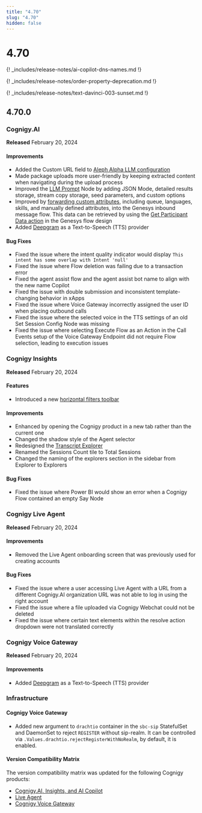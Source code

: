```yaml
---
title: "4.70"
slug: "4.70"
hidden: false
---
```


# 4.70

{! _includes/release-notes/ai-copilot-dns-names.md !}

{! _includes/release-notes/order-property-deprecation.md !}

{! _includes/release-notes/text-davinci-003-sunset.md !}

## 4.70.0

### Cognigy.AI

**Released** February 20, 2024

#### Improvements

- Added the Custom URL field to [Aleph Alpha LLM configuration](../ai/empower/llms/providers/aleph-alpha.md#add-a-model)
- Made package uploads more user-friendly by keeping extracted content when navigating during the upload process
- Improved the [LLM Prompt](../ai/build/node-reference/service/llm-prompt.md) Node by adding JSON Mode, detailed results storage, stream copy storage, seed parameters, and custom options
- Improved by [forwarding custom attributes](../ai/escalate/handover-reference/genesys-cloud-open-messaging.md#configure-handover-settings), including queue, languages, skills, and manually defined attributes, into the Genesys inbound message flow. This data can be retrieved by using the [Get Participant Data action](https://help.mypurecloud.com/articles/get-participant-data-action/) in the Genesys flow design
- Added [Deepgram](../voice-gateway/references/tts-and-stt-vendors.md) as a Text-to-Speech (TTS) provider

#### Bug Fixes

- Fixed the issue where the intent quality indicator would display `This intent has some overlap with Intent 'null'`
- Fixed the issue where Flow deletion was failing due to a transaction error
- Fixed the agent assist flow and the agent assist bot name to align with the new name Copilot
- Fixed the issue with double submission and inconsistent template-changing behavior in xApps
- Fixed the issue where Voice Gateway incorrectly assigned the user ID when placing outbound calls
- Fixed the issue where the selected voice in the TTS settings of an old Set Session Config Node was missing
- Fixed the issue where selecting Execute Flow as an Action in the Call Events setup of the Voice Gateway Endpoint did not require Flow selection, leading to execution issues

### Cognigy Insights

**Released** February 20, 2024

#### Features

- Introduced a new [horizontal filters toolbar](../insights/global-filters.md)

#### Improvements

- Enhanced by opening the Cognigy product in a new tab rather than the current one
- Changed the shadow style of the Agent selector
- Redesigned the [Transcript Explorer](../insights/explorers/transcript.md)
- Renamed the Sessions Count tile to Total Sessions
- Changed the naming of the explorers section in the sidebar from Explorer to Explorers

#### Bug Fixes

- Fixed the issue where Power BI would show an error when a Cognigy Flow contained an empty Say Node

### Cognigy Live Agent

**Released** February 20, 2024

#### Improvements

- Removed the Live Agent onboarding screen that was previously used for creating accounts

#### Bug Fixes

- Fixed the issue where a user accessing Live Agent with a URL from a different Cognigy.AI organization URL was not able to log in using the right account
- Fixed the issue where a file uploaded via Cognigy Webchat could not be deleted
- Fixed the issue where certain text elements within the resolve action dropdown were not translated correctly

### Cognigy Voice Gateway

**Released** February 20, 2024

#### Improvements

- Added [Deepgram](../voice-gateway/references/tts-and-stt-vendors.md) as a Text-to-Speech (TTS) provider

### Infrastructure

#### Cognigy Voice Gateway

- Added new argument to `drachtio` container in the `sbc-sip` StatefulSet and DaemonSet to reject `REGISTER` without sip-realm. It can be controlled via `.Values.drachtio.rejectRegisterWithNoRealm`, by default, it is enabled.


#### Version Compatibility Matrix

The version compatibility matrix was updated for the following Cognigy products:

- [Cognigy.AI, Insights, and AI Copilot](../ai/installation/version-compatibility-matrix.md)
- [Live Agent](../live-agent/installation/deployment/version-compatibility-matrix.md)
- [Cognigy Voice Gateway](../voice-gateway/installation/version-compatibility-matrix.md)